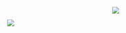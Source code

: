 <div align="center">
  <img src="https://github-readme-stats.vercel.app/api?username=iboB&show_icons=true&hide_title=true" />
</div>

![](https://komarev.com/ghpvc/?username=iboB)

